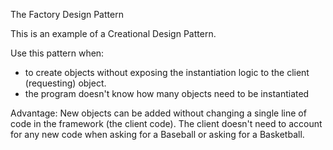 The Factory Design Pattern

This is an example of a Creational Design Pattern.

Use this pattern when:
- to create objects without exposing the instantiation logic to
  the client (requesting) object.
- the program doesn't know how many objects need to be instantiated

Advantage:
New objects can be added without changing a single line of code
in the framework (the client code). The client doesn't need to 
account for any new code when asking for a Baseball or asking 
for a Basketball. 

